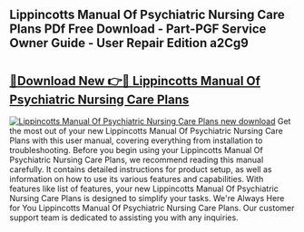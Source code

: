 ## Lippincotts Manual Of Psychiatric Nursing Care Plans PDf Free Download - Part-PGF Service Owner Guide - User Repair Edition a2Cg9

# <h2><a href="http://bc15644.oget.top/?id=Lippincotts+Manual+Of+Psychiatric+Nursing+Care+Plans">🔗Download New 👉🔴 Lippincotts Manual Of Psychiatric Nursing Care Plans</a></h2>

[![Lippincotts Manual Of Psychiatric Nursing Care Plans new download](https://i.imgur.com/5g1atiW.png)](http://bc15644.oget.top/?id=Lippincotts+Manual+Of+Psychiatric+Nursing+Care+Plans)
Get the most out of your new Lippincotts Manual Of Psychiatric Nursing Care Plans with this user manual, covering everything from installation to troubleshooting. Before you begin using your Lippincotts Manual Of Psychiatric Nursing Care Plans, we recommend reading this manual carefully. It contains detailed instructions for product setup, as well as information on how to use its various features and capabilities. With features like list of features, your new Lippincotts Manual Of Psychiatric Nursing Care Plans is designed to simplify your tasks. We're Always Here for You Lippincotts Manual Of Psychiatric Nursing Care Plans. Our customer support team is dedicated to assisting you with any inquiries.
